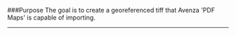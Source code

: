 ###Purpose
The goal is to create a georeferenced tiff that Avenza 'PDF Maps' is capable of importing. 

---
